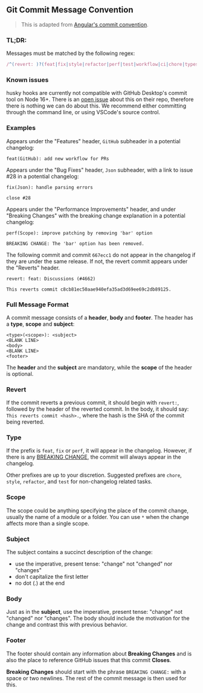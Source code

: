 ## Git Commit Message Convention

> This is adapted from [Angular's commit convention](https://github.com/conventional-changelog/conventional-changelog/tree/master/packages/conventional-changelog-angular).

### TL;DR:

Messages must be matched by the following regex:

```js
/^(revert: )?(feat|fix|style|refactor|perf|test|workflow|ci|chore|types|wip)(\(.+\))?: .{1,72}/;
```

### Known issues

husky hooks are currently not compatible with GitHub Desktop's commit tool on Node 16+. There is an [open issue](https://github.com/desktop/desktop/issues/12562) about this on their repo, therefore there is nothing we can do about this. We recommend either committing through the command line, or using VSCode's source control.

### Examples

Appears under the "Features" header, `GitHub` subheader in a potential changelog:

```
feat(GitHub): add new workflow for PRs
```

Appears under the "Bug Fixes" header, `Json` subheader, with a link to issue #28 in a potential changelog:

```
fix(Json): handle parsing errors

close #28
```

Appears under the "Performance Improvements" header, and under "Breaking Changes" with the breaking change explanation in a potential changelog:

```
perf(Scope): improve patching by removing 'bar' option

BREAKING CHANGE: The 'bar' option has been removed.
```

The following commit and commit `667ecc1` do not appear in the changelog if they are under the same release. If not, the revert commit appears under the "Reverts" header.

```
revert: feat: Discussions (#4662)

This reverts commit c8cb81ec50aae940efa35ad3d69ee69c2db89125.
```

### Full Message Format

A commit message consists of a **header**, **body** and **footer**. The header has a **type**, **scope** and **subject**:

```
<type>(<scope>): <subject>
<BLANK LINE>
<body>
<BLANK LINE>
<footer>
```

The **header** and the **subject** are mandatory, while the **scope** of the header is optional.

### Revert

If the commit reverts a previous commit, it should begin with `revert:`, followed by the header of the reverted commit. In the body, it should say: `This reverts commit <hash>.`, where the hash is the SHA of the commit being reverted.

### Type

If the prefix is `feat`, `fix` or `perf`, it will appear in the changelog. However, if there is any [BREAKING CHANGE](#footer), the commit will always appear in the changelog.

Other prefixes are up to your discretion. Suggested prefixes are `chore`, `style`, `refactor`, and `test` for non-changelog related tasks.

### Scope

The scope could be anything specifying the place of the commit change, usually the name of a module or a folder. You can use `*` when the change affects more than a single scope.

### Subject

The subject contains a succinct description of the change:

- use the imperative, present tense: "change" not "changed" nor "changes"
- don't capitalize the first letter
- no dot (.) at the end

### Body

Just as in the **subject**, use the imperative, present tense: "change" not "changed" nor "changes". The body should include the motivation for the change and contrast this with previous behavior.

### Footer

The footer should contain any information about **Breaking Changes** and is also the place to reference GitHub issues that this commit **Closes**.

**Breaking Changes** should start with the phrase `BREAKING CHANGE:` with a space or two newlines. The rest of the commit message is then used for this.